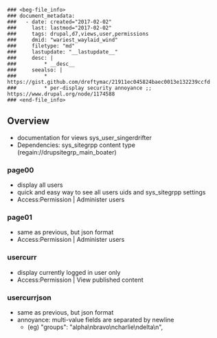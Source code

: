 ```
### <beg-file_info>
### document_metadata:
###   - date: created="2017-02-02"
###     last: lastmod="2017-02-02"
###     tags: drupal,d7,views,user,permissions 
###     dmid: "wariest_waylaid_wind"
###     filetype: "md"
###     lastupdate: "__lastupdate__"
###     desc: |
###         * __desc__
###     seealso: |
###         * https://gist.github.com/dreftymac/21911ec045824baec0013e132239ccfd
###         * per-display security annoyance ;; https://www.drupal.org/node/1174588
### <end-file_info>
```

## Overview
* documentation for views sys_user_singerdrifter
* Dependencies: sys_sitegrpp content type (regain://drupsitegrp_main_boater)

### page00
* display all users
* quick and easy way to see all users uids and sys_sitegrpp settings
* Access:Permission | Administer users

### page01
* same as previous, but json format
* Access:Permission | Administer users

### usercurr
* display currently logged in user only
* Access:Permission | View published content

### usercurrjson
* same as previous, but json format
* annoyance: multi-value fields are separated by newline
    * (eg) "groups": "alpha\nbravo\ncharlie\ndelta\n",
